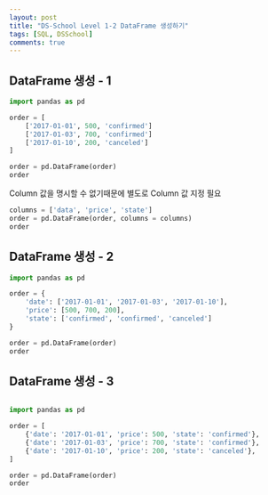 ```yaml
---
layout: post
title: "DS-School Level 1-2 DataFrame 생성하기"
tags: [SQL, DSSchool]
comments: true
---
```


## DataFrame 생성 - 1

```python
import pandas as pd

order = [
    ['2017-01-01', 500, 'confirmed']
    ['2017-01-03', 700, 'confirmed']
    ['2017-01-10', 200, 'canceled']
]

order = pd.DataFrame(order)
order
```

Column 값을 명시할 수 없기때문에 별도로 Column 값 지정 필요

```python
columns = ['data', 'price', 'state']
order = pd.DataFrame(order, columns = columns)
order
```

## DataFrame 생성 - 2

```python
import pandas as pd

order = {
    'date': ['2017-01-01', '2017-01-03', '2017-01-10'],
    'price': [500, 700, 200],
    'state': ['confirmed', 'confirmed', 'canceled']
}

order = pd.DataFrame(order)
order
```

## DataFrame 생성 - 3

```python

import pandas as pd

order = [
    {'date': '2017-01-01', 'price': 500, 'state': 'confirmed'},
    {'date': '2017-01-03', 'price': 700, 'state': 'confirmed'},
    {'date': '2017-01-10', 'price': 200, 'state': 'canceled'},
]

order = pd.DataFrame(order)
order
```

